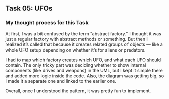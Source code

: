 ## Task 05: UFOs

### My thought process for this Task

At first, I was a bit confused by the term “abstract factory.” I thought it was just a regular factory with abstract methods or something. But then I realized it’s called that because it creates related groups of objects — like a whole UFO setup depending on whether it’s for aliens or predators.

I had to map which factory creates which UFO, and what each UFO should contain. The only tricky part was deciding whether to show internal components (like drives and weapons) in the UML, but I kept it simple there and added more logic inside the code. Also, the diagram was getting big, so I made it a separate one and linked to the earlier one.

Overall, once I understood the pattern, it was pretty fun to implement.
